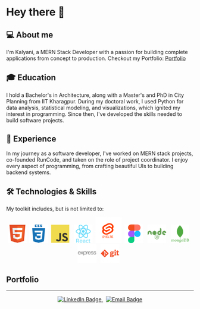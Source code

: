 # Hey there 👋

## 💻  About me 

I'm Kalyani, a MERN Stack Developer with a passion for building complete applications from concept to production.
Checkout my Portfolio: <a href= "https://kalyani-ingle-portfolio" target="_blank" noopener no referrer> Portfolio </a>

## 🎓  Education
I hold a Bachelor's in Architecture, along with a Master's and PhD in City Planning from IIT Kharagpur. During my doctoral work, I used Python for data analysis, statistical modeling, and visualizations, which ignited my interest in programming. Since then, I've developed the skills needed to build software projects.

## 💼  Experience
In my journey as a software developer, I've worked on MERN stack projects, co-founded RunCode, and taken on the role of project coordinator. I enjoy every aspect of programming, from crafting beautiful UIs to building backend systems.

## 🛠️  Technologies & Skills
My toolkit includes, but is not limited to:

<div align="center" >
<img src="https://raw.githubusercontent.com/devicons/devicon/6910f0503efdd315c8f9b858234310c06e04d9c0/icons/html5/html5-original.svg" title="HTML" alt="HTML" width="50" height="50"/>&nbsp;
<img src="https://raw.githubusercontent.com/devicons/devicon/6910f0503efdd315c8f9b858234310c06e04d9c0/icons/css3/css3-plain-wordmark.svg" title="CSS" alt="CSS"  width="50" height="50"/>&nbsp;
<img src= "https://raw.githubusercontent.com/devicons/devicon/6910f0503efdd315c8f9b858234310c06e04d9c0/icons/javascript/javascript-original.svg " title="JS" alt="JS"  width="50" height="50" /> &nbsp;
<img src="https://github.com/devicons/devicon/blob/master/icons/react/react-original-wordmark.svg" title="React" alt="React" width="50" height="50"/>&nbsp;
<img src= "https://raw.githubusercontent.com/devicons/devicon/6910f0503efdd315c8f9b858234310c06e04d9c0/icons/svelte/svelte-plain-wordmark.svg" title="svelte" alt="svelte"  width="70" height="70"/>&nbsp;
<img src= "https://raw.githubusercontent.com/devicons/devicon/6910f0503efdd315c8f9b858234310c06e04d9c0/icons/figma/figma-original.svg" title="Figma" alt="Figma" width="50" height="50" /> &nbsp;
<img src= "https://raw.githubusercontent.com/devicons/devicon/6910f0503efdd315c8f9b858234310c06e04d9c0/icons/nodejs/nodejs-plain-wordmark.svg" title="nodeJs" alt="nodeJs"  width="50" height="50" /> &nbsp;
<img src= "https://raw.githubusercontent.com/devicons/devicon/6910f0503efdd315c8f9b858234310c06e04d9c0/icons/mongodb/mongodb-plain-wordmark.svg" title="mongoDb " alt="mongoDb"  width="50" height="50" /> &nbsp;
<img src="https://raw.githubusercontent.com/devicons/devicon/6910f0503efdd315c8f9b858234310c06e04d9c0/icons/express/express-original-wordmark.svg" title="express " alt="express"  width="50" height="50"/> &nbsp;
<img src="https://raw.githubusercontent.com/devicons/devicon/6910f0503efdd315c8f9b858234310c06e04d9c0/icons/git/git-plain-wordmark.svg" title="git " alt="git"  width="50" height="50" /> &nbsp;
</div>

## Portfolio
<a href="https://kalyani-ingle-portfolio" target="_blank" noopener no referrer/>


<hr/>
<div id="badges" align="center">
  <a href="https://www.linkedin.com/in/kalyani-ingle/">
    <img src="https://img.shields.io/badge/LinkedIn-blue?style=for-the-badge&logo=linkedin&logoColor=white" alt="LinkedIn Badge"/>
  </a>&nbsp;
    <a href="mailto:kalyani@gruncode.io">
    <img src="https://img.shields.io/badge/Gmail-blue?style=for-the-badge&logo=gmail&logoColor=white&color=bb001b" alt="Email Badge" />
    </a>
</div>
